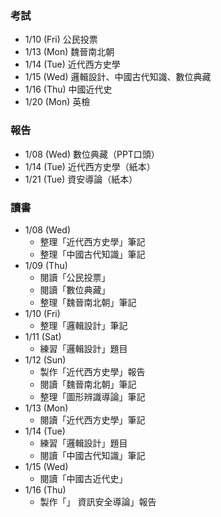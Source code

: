
### 考試
* 1/10 (Fri) 公民投票
* 1/13 (Mon) 魏晉南北朝
* 1/14 (Tue) 近代西方史學
* 1/15 (Wed) 邏輯設計、中國古代知識、數位典藏
* 1/16 (Thu) 中國近代史
* 1/20 (Mon) 英檢

### 報告
* 1/08 (Wed) 數位典藏（PPT口頭）
* 1/14 (Tue) 近代西方史學（紙本）
* 1/21 (Tue) 資安導論（紙本）

### 讀書
* 1/08 (Wed) 
    * 整理「近代西方史學」筆記
    * 整理「中國古代知識」筆記
* 1/09 (Thu) 
    * 閱讀「公民投票」
    * 閱讀「數位典藏」
    * 整理「魏晉南北朝」筆記
* 1/10 (Fri) 
    * 整理「邏輯設計」筆記
* 1/11 (Sat) 
    * 練習「邏輯設計」題目
* 1/12 (Sun) 
    * 製作「近代西方史學」報告
    * 閱讀「魏晉南北朝」筆記
    * 整理「圖形辨識導論」筆記
* 1/13 (Mon) 
    * 閱讀「近代西方史學」筆記
* 1/14 (Tue) 
    * 練習「邏輯設計」題目
    * 閱讀「中國古代知識」筆記
* 1/15 (Wed) 
    * 閱讀「中國古近代史」
* 1/16 (Thu) 
    * 製作「」
    資訊安全導論」報告
